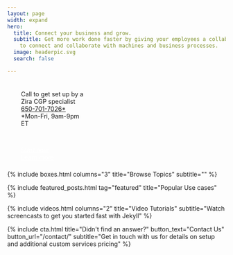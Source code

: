 ```yaml
---
layout: page
width: expand
hero:
  title: Connect your business and grow.
  subtitle: Get more work done faster by giving your employees a collaboration toolset
    to connect and collaborate with machines and business processes.
  image: headerpic.svg
  search: false

---
```

<html>
<head>
  <meta name="viewport" content="width=device-width, initial-scale=1.0">
  <style>
    .columns {
      width: 33.3%;
      padding: 8px;
    }
    .button {
      background-color: #46c777;
      border: none;
      color: white !important;
      padding: 10px 25px;
      text-align: center;
      text-decoration: none;
      font-size: 18px;
    }
    .text {
      width: 66.6%;
      margin: 0 auto;
    }
    @media only screen and (max-width: 600px) {
      .columns {
        width: 100%;
      }
    }
  </style>
</head>
<body>
  <div class="uk-flex uk-flex-center uk-flex-wrap">
    <div class="columns">
      <ul style="list-style-type:none;">
        <li>Call to get set up by a Zira CGP specialist</li>
        <li><a href="tel:650-701-7026">650-701-7026*</a></li>
        <li>*Mon-Fri, 9am-9pm ET</li>
      </ul>
    </div>
    <div class="columns">
      <ul style="list-style-type:none;">
        <li><a style="color:white" class="uk-button uk-button-primary uk-button-large" 	href="/contact">Start now</a></li>
        <li><a style="color:white" class="uk-button uk-button-primary uk-button-large" href="/docs/getting-started/introduction/">Learn more</a></li>
      </ul>
    </div>
  </div>
</body>
</html>

<!-- Browse Topics --> {% include boxes.html columns="3" title="Browse Topics" subtitle="" %} <!-- New posts --> <!-- {% include new-posts.html columns="3" tag="new" title="New posts" subtitle="" %} -->

<!-- Featured Articles -->
{% include featured_posts.html tag="featured" title="Popular Use cases" %}

{% include videos.html columns="2" title="Video Tutorials" subtitle="Watch screencasts to get you started fast with
Jekyll" %}

<!-- {% include faqs.html multiple="true" title="Frequently asked questions" category="presale" subtitle="Find quicke answers to frequent pre-sale questions asked by customers" %} -->

<!-- {% include team.html authors="evan, john, sara, alex, tom, daniel" title="We are here to help" subtitle="Our team is just an email away ready to answer your questions" %} -->

{% include cta.html title="Didn't find an answer?" button_text="Contact Us" button_url="/contact/" subtitle="Get in
touch with us for details on setup and additional custom services pricing" %}

<!-- Global site tag (gtag.js) - Google Analytics -->
<script async src="https://www.googletagmanager.com/gtag/js?id=UA-23863461-5">
</script>
<script>
window.dataLayer = window.dataLayer || \[\];
function gtag(){dataLayer.push(arguments);}
gtag('js', new Date());

gtag('config', 'UA-23863461-5');
</script>